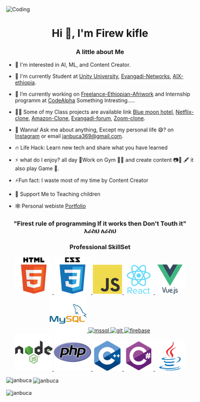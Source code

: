 <img align="" alt="Coding" width="100%" height="120px" src="https://as1.ftcdn.net/v2/jpg/03/32/21/56/1000_F_332215667_FRtsNh6JCtsstNqBlLmiP5dixFFWNJfS.jpg">
<h1 align="center">Hi 👋, I'm Firew kifle</h1>
<h3 align="center">A little about <Strong>Me</Strong></h1>

- 🌱 I'm interested in AI, ML, and Content Creator.

- 👯 I'm currently Student at [Unity University](https://www.uu.edu.et/), [Evangadi-Networks](https://www.evangadi.com/), [AlX-ethiopia](https://www.alxethiopia.com/).
  
- 🔭 I’m currently working on [Freelance-Ethiopian-Afriwork](https://t.me/freelance_ethio) and Internship programm at [CodeAlpha](https://www.codealpha.tech/) Something Intresting.....

- 👨‍💻 Some of my Class projects are available link [Blue moon hotel](https://janbuca.github.io/Blue-moon-hotel/), [Netflix-clone](https://janbuca.github.io/Netflix-Clone/), [Amazon-Clone](https://clone-ee7ea.web.app/), [Evangadi-forum](https://www.evangadi.com/), [Zoom-clone](https://zoom.us/).

- 💬 Wanna! Ask me about anything, Except my personal life 😅? on [Instagram](https://www.instagram.com/firew_kifle/) or email janbuca369@gmail.com.

- 🔥 Life Hack: Learn new tech and share what you have learned

- ⚡ what do I enjoy? all day 🏃Work on Gym 🏋️‍♂️ and create content 📷🎥 🖋 it also play Game 🎲.
  
- ⚡Fun fact: I waste most of my time by Content Creator

- 🤝 Support Me to Teaching children

- 🕸 Personal webiste [Portfolio](https://elshadaik.github.io/) 
<h3 align="center">"Firest rule of programming If it works then Don't Touth it" <br> <Strong>እራስህ ለራስህ</Strong> </h1>

<h3 align="center">Professional SkillSet</h3>
<p align="center">
   <a href="https://www.w3.org/html/" target="_blank" rel="noreferrer"> <img src="https://raw.githubusercontent.com/devicons/devicon/master/icons/html5/html5-original-wordmark.svg" alt="html5" width="100" height="100"/> </a>
  <a href="https://www.w3schools.com/css/" target="_blank" rel="noreferrer"> <img src="https://raw.githubusercontent.com/devicons/devicon/master/icons/css3/css3-original-wordmark.svg" alt="css3" width="100" height="100"/> </a> 
  <a href="https://developer.mozilla.org/en-US/docs/Web/JavaScript" target="_blank" rel="noreferrer"> <img src="https://raw.githubusercontent.com/devicons/devicon/master/icons/javascript/javascript-original.svg" alt="javascript" width="80" height="80"/> </a> 
  <a href="https://reactjs.org/" target="_blank" rel="noreferrer"> <img src="https://raw.githubusercontent.com/devicons/devicon/master/icons/react/react-original-wordmark.svg" alt="react" width="80" height="80"/> </a>
  <a href="https://vuejs.org/" target="_blank" rel="noreferrer"> <img src="https://raw.githubusercontent.com/devicons/devicon/master/icons/vuejs/vuejs-original-wordmark.svg" alt="vuejs" width="80" height="80"/> </a><br>
<a href="https://www.mysql.com/" target="_blank" rel="noreferrer"> <img src="https://raw.githubusercontent.com/devicons/devicon/master/icons/mysql/mysql-original-wordmark.svg" alt="mysql" width="100" height="100"/> </a>
<a href="https://www.microsoft.com/en-us/sql-server" target="_blank" rel="noreferrer"> <img src="https://www.svgrepo.com/show/303229/microsoft-sql-server-logo.svg" alt="mssql" width="100" height="100"/>
  <a href="https://git-scm.com/" target="_blank" rel="noreferrer"> <img src="https://www.vectorlogo.zone/logos/git-scm/git-scm-icon.svg" alt="git" width="80" height="80"/> </a>
 <a href="https://firebase.google.com/" target="_blank" rel="noreferrer"> <img src="https://www.vectorlogo.zone/logos/firebase/firebase-icon.svg" alt="firebase" width="80" height="80"/> </a><br>
<a href="https://nodejs.org" target="_blank" rel="noreferrer"> <img src="https://raw.githubusercontent.com/devicons/devicon/master/icons/nodejs/nodejs-original-wordmark.svg" alt="nodejs" width="100" height="100"/> </a> 
</a> <a href="https://www.php.net" target="_blank" rel="noreferrer"> <img src="https://raw.githubusercontent.com/devicons/devicon/master/icons/php/php-original.svg" alt="php" width="100" height="100"/> </a>
  <a href="https://www.w3schools.com/cpp/" target="_blank" rel="noreferrer"> <img src="https://raw.githubusercontent.com/devicons/devicon/master/icons/cplusplus/cplusplus-original.svg" alt="cplusplus" width="80" height="80"/> </a>
   <a href="https://www.w3schools.com/cs/" target="_blank" rel="noreferrer"> <img src="https://raw.githubusercontent.com/devicons/devicon/master/icons/csharp/csharp-original.svg" alt="csharp" width="80" height="80"/> </a>  
  <a href="https://www.java.com" target="_blank" rel="noreferrer"> <img src="https://raw.githubusercontent.com/devicons/devicon/master/icons/java/java-original.svg" alt="java" width="80" height="80"/> </a> <br>
</p>


<p><img align="left" src="https://github-readme-stats.vercel.app/api/top-langs?username=janbuca&show_icons=true&locale=en&layout=compact" alt="janbuca" /></p>

<p>&nbsp;<img align="center" src="https://github-readme-stats.vercel.app/api?username=janbuca&show_icons=true&locale=en" alt="janbuca" /></p>

<p><img align="center" src="https://github-readme-streak-stats.herokuapp.com/?user=janbuca&" alt="janbuca" /></p>



